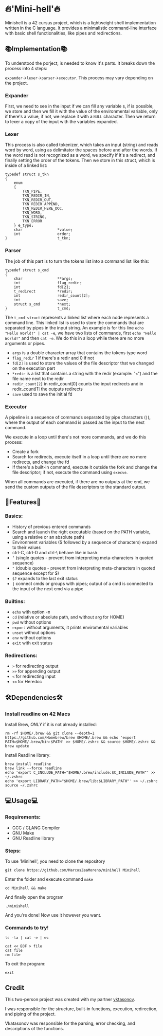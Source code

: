 # 🔥'Mini-hell'🔥

Minishell is a 42 cursus project, which is a lightweight shell implementation written in the C language. It provides a minimalistic command-line interface with basic shell functionalities, like pipes and redirections.

## 📚Implementation📚

To understood the porject, is needed to know it's parts. It breaks down the process into 4 steps:

`expander`->`lexer`->`parser`->`executor`. This process may vary depending on the project.

### Expander

First, we need to see in the input if we can fill any variable `$`, if is possible, we store and then we fill it with the value of the environmental variable, only if there's a value, if not, we replace it with a `NULL` character. Then we return to lexer a copy of the input with the variables expanded.

### Lexer

This process is also called tokenizer, which takes an input (string) and reads word by word, using as delimitator the spaces before and after the words. If the word read is not recognized as a word, we specify if it's a redirect, and finally setting the order of the tokens. Then we store in this struct, which is inside of a linked list:

```
typedef struct s_tkn
{
	enum
	{
		TKN_PIPE,
		TKN_REDIR_IN,
		TKN_REDIR_OUT,
		TKN_REDIR_APPEND,
		TKN_REDIR_HERE_DOC,
		TKN_WORD,
		TKN_STRING,
		TKN_ERROR
	} e_type;
	char				*value;
	int					order;
}						t_tkn;
```

### Parser

The job of this part is to turn the tokens list into a command list like this:

```
typedef struct s_cmd
{
	char				**args;
	int					flag_redir;
	int					fd[2];
	t_redirect			*redir;
	int					redir_count[2];
	int					save;
	struct s_cmd		*next;
}						t_cmd;
```

The `t_cmd struct` represents a linked list where each node represents a command line. This linked list is used to store the commands that are separated by pipes in the input string. An example is for this line `echo "Hello World!" | cat -e`, we have two lists of commands, first `echo "Hello World!"` and then `cat -e`. We do this in a loop while there are no more arguments or pipes.

 - `args` 			is a double character array that contains the tokens type word
 - `flag_redir`		1 if there's a redir and 0 if not
 - `fd[2]`			is used to store the values of the file descriptor that we changed on the execution part
 - `*redir`			is a list that contains a string with the redir (example: "`<`") and the file name next to the redir
 - `redir_count[2]`	in redir_count[0] counts the input redirects and in redir_count[1] the outputs redirects
 - `save`			used to save the initial fd

### Executor

A pipeline is a sequence of commands separated by pipe characters (`|`), where the output of each command is passed as the input to the next command.

We execute in a loop until there's not more commands, and we do this process:

 - Create a fork
 - Search for redirects, execute itself in a loop until there are no more redirects, and change the fd
 - If there's a built-in command, execute it outside the fork and change the file descriptor; if not, execute the command using `execve`.

When all commands are executed, if there are no outputs at the end, we send the custom outputs of the file descriptors to the standard output.

## 🎉Features🎉

### Basics:

- History of previous entered commands
- Search and launch the right executable (based on the PATH variable, using a relative or an absolute path)
- Environment variables ($ followed by a sequence of characters) expand to their values
- ctrl-C, ctrl-D and ctrl-\ behave like in bash
- `’` (single quotes - prevent from interpreting meta-characters in quoted sequence)
- `"` (double quotes - prevent from interpreting meta-characters in quoted sequence except for $)
- `$?` expands to the last exit status
- `|` connect cmds or groups with pipes; output of a cmd is connected to the input of the next cmd via a pipe

### Builtins:

- `echo` with option -n
- `cd` (relative or absolute path, and without arg for HOME)
- `pwd` without options
- `export` without arguments, it prints enviromental variables
- `unset` without options
- `env` without options
- `exit` with exit status

### Redirections:

- `>` for redirecting output
- `>>` for appending output
- `<` for redirecting input
- `<<` for Heredoc

## 🛠️Dependencies🛠️

### Install readline on 42 Macs

Install Brew, *ONLY* if it is not already installed:

	rm -rf $HOME/.brew && git clone --depth=1 https://github.com/Homebrew/brew $HOME/.brew && echo 'export PATH=$HOME/.brew/bin:$PATH' >> $HOME/.zshrc && source $HOME/.zshrc && brew update

Install Readline library:

	brew install readline
	brew link --force readline
	echo 'export C_INCLUDE_PATH="$HOME/.brew/include:$C_INCLUDE_PATH"' >> ~/.zshrc
	echo 'export LIBRARY_PATH="$HOME/.brew/lib:$LIBRARY_PATH"' >> ~/.zshrc
	source ~/.zshrc
## 💻Usage💻

### Requirements:

- GCC / CLANG Compiler
- GNU Make
- GNU Readline library

### Steps:

To use 'Minihell', you need to clone the repository

	git clone https://github.com/MarcosZeaMoreno/minihell Minihell
	
Enter the folder and execute command `make`

	cd Minihell && make

And finally open the program

	./minishell

And you're done! Now use it however you want.

### Commands to try!

	ls -la | cat -e | wc

	cat << EOF > file
	cat file
	rm file

To exit the program:

	exit

## Credit
This two-person project was created with my partner [vktasonov](https://github.com/vkatasonov).

I was responsible for the structure, built-in functions, execution, redirection, and piping of the project.

Vkatasonov was responsible for the parsing, error checking, and descriptions of the functions.
